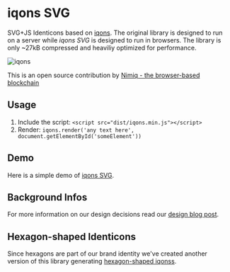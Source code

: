 # iqons SVG
SVG+JS Identicons based on [iqons](https://iqons.org). The original library is designed to run on a server while _iqons SVG_ is designed to run in browsers. The library is only ~27kB compressed and heaviliy optimized for performance. 

![iqons](https://iqons.org/nimiq42.png)

This is an open source contribution by [Nimiq - the browser-based blockchain](https://nimiq.com)

## Usage
 1. Include the script: `<script src="dist/iqons.min.js"></script>`
 2. Render: `iqons.render('any text here', document.getElementById('someElement'))`

## Demo
Here is a simple demo of [iqons SVG](https://nimiq.github.io/iqons/).

## Background Infos
For more information on our design decisions read our [design blog post](https://medium.com/nimiq-network/devblog-2-identicons-be50dca91d55).

## Hexagon-shaped Identicons
Since hexagons are part of our brand identity we've created another version of this library generating [hexagon-shaped iqonss](https://github.com/nimiq/x-identicon).

